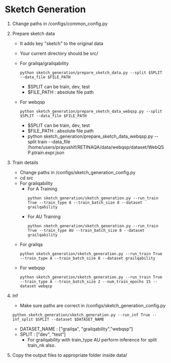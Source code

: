 # Sketch Generation

1. Change paths in /configs/common_config.py

2. Prepare sketch data
    - It adds key "sketch" to the original data
    - Your current directory should be src/
    - For grailqa/grailqability
        ```
        python sketch_generation/prepare_sketch_data.py --split $SPLIT --data_file $FILE_PATH
        ```
        - $SPLIT can be train, dev, test
        - $FILE_PATH : absolute file path

    - For webqsp
        ```
        python sketch_generation/prepare_sketch_data_webqsp.py --split $SPLIT --data_file $FILE_PATH
        ```
        - $SPLIT can be train, dev, test
        - $FILE_PATH : absolute file path
        - python sketch_generation/prepare_sketch_data_webqsp.py --split train --data_file /home/users/prayushif/RETINAQA/data/webqsp/dataset/WebQSP.ptrain.expr.json

3. Train details
    - Change paths in /configs/sketch_generation_config.py
    - cd src
    - For grailqability
        - For A Training
            ```
            python sketch_generation/sketch_generation.py --run_train True --train_type A --train_batch_size 8 --dataset grailqability
            ```
        - For AU Training
            ```
            python sketch_generation/sketch_generation.py --run_train True --train_type AU --train_batch_size 8 --dataset grailqability
            ```
    - For grailqa
        ```
        python sketch_generation/sketch_generation.py --run_train True --train_type A --train_batch_size 8 --dataset grailqability
        ```
     - For webqsp
        ```
        python sketch_generation/sketch_generation.py --run_train True --train_type A --train_batch_size 2 --num_train_epochs 15 --dataset webqsp
        ```

4. Inf
    - Make sure paths are correct in /configs/sketch_generation_config.py
    ```
    python sketch_generation/sketch_generation.py --run_inf True --inf_split $SPLIT --dataset $DATASET_NAME
    ```
    - DATASET_NAME : ["grailqa", "grailqability","webqsp"]
    - SPLIT : ["dev", "test"] 
        -  For grailqability with train_type AU perform inference for split train_nk also.

5. Copy the output files to appropriate folder inside data/